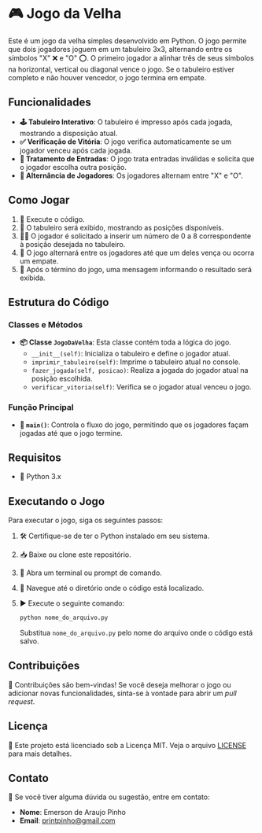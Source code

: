 
# 🎮 Jogo da Velha

Este é um jogo da velha simples desenvolvido em Python. O jogo permite que dois jogadores joguem em um tabuleiro 3x3, alternando entre os símbolos "X" ❌ e "O" ⭕. O primeiro jogador a alinhar três de seus símbolos na horizontal, vertical ou diagonal vence o jogo. Se o tabuleiro estiver completo e não houver vencedor, o jogo termina em empate.

## Funcionalidades

- **🕹️ Tabuleiro Interativo**: O tabuleiro é impresso após cada jogada, mostrando a disposição atual.
- **✅ Verificação de Vitória**: O jogo verifica automaticamente se um jogador venceu após cada jogada.
- **🚫 Tratamento de Entradas**: O jogo trata entradas inválidas e solicita que o jogador escolha outra posição.
- **🔄 Alternância de Jogadores**: Os jogadores alternam entre "X" e "O".

## Como Jogar

1. 🚀 Execute o código.
2. 📜 O tabuleiro será exibido, mostrando as posições disponíveis.
3. 🙋‍♂️ O jogador é solicitado a inserir um número de 0 a 8 correspondente à posição desejada no tabuleiro.
4. 🔄 O jogo alternará entre os jogadores até que um deles vença ou ocorra um empate.
5. 🎉 Após o término do jogo, uma mensagem informando o resultado será exibida.

## Estrutura do Código

### Classes e Métodos

- **📦 Classe `JogoDaVelha`**: Esta classe contém toda a lógica do jogo.
  - `__init__(self)`: Inicializa o tabuleiro e define o jogador atual.
  - `imprimir_tabuleiro(self)`: Imprime o tabuleiro atual no console.
  - `fazer_jogada(self, posicao)`: Realiza a jogada do jogador atual na posição escolhida.
  - `verificar_vitoria(self)`: Verifica se o jogador atual venceu o jogo.

### Função Principal

- **🔧 `main()`**: Controla o fluxo do jogo, permitindo que os jogadores façam jogadas até que o jogo termine.

## Requisitos

- 🐍 Python 3.x

## Executando o Jogo

Para executar o jogo, siga os seguintes passos:

1. 🛠️ Certifique-se de ter o Python instalado em seu sistema.
2. 📥 Baixe ou clone este repositório.
3. 📂 Abra um terminal ou prompt de comando.
4. 📍 Navegue até o diretório onde o código está localizado.
5. ▶️ Execute o seguinte comando:

   ```bash
   python nome_do_arquivo.py
   ```

   Substitua `nome_do_arquivo.py` pelo nome do arquivo onde o código está salvo.

## Contribuições

🤝 Contribuições são bem-vindas! Se você deseja melhorar o jogo ou adicionar novas funcionalidades, sinta-se à vontade para abrir um *pull request*.

## Licença

📜 Este projeto está licenciado sob a Licença MIT. Veja o arquivo [LICENSE](LICENSE) para mais detalhes.

## Contato

📧 Se você tiver alguma dúvida ou sugestão, entre em contato:

- **Nome**: Emerson de Araujo Pinho
- **Email**: printpinho@gmail.com
